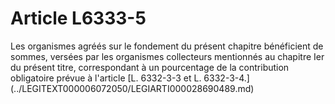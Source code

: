 # Article L6333-5

 

<div align="left">
  Les organismes agréés sur le fondement du présent chapitre bénéficient de sommes, versées par les organismes collecteurs mentionnés au chapitre Ier du présent titre, correspondant à un pourcentage de la contribution obligatoire prévue à l'article [L. 6332-3-3 et L. 6332-3-4.](../LEGITEXT000006072050/LEGIARTI000028690489.md) <br /> <br />